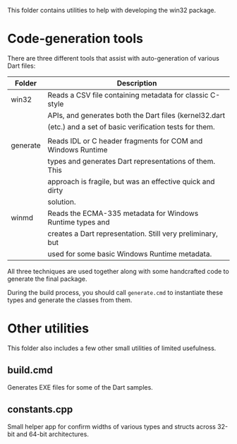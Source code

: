 This folder contains utilities to help with developing the win32 package.

# Code-generation tools

There are three different tools that assist with auto-generation of various Dart
files:

| Folder        | Description                                                 |
|---------------|-------------------------------------------------------------|
| win32         | Reads a CSV file containing metadata for classic C-style  
|               | APIs, and generates both the Dart files (kernel32.dart      |
|               | (etc.) and a set of basic verification tests for them.      |
|               |                                                             |
| generate      | Reads IDL or C header fragments for COM and Windows Runtime |
|               | types and generates Dart representations of them. This      |
|               | approach is fragile, but was an effective quick and dirty   |
|               | solution.                                                   |
| winmd         | Reads the ECMA-335 metadata for Windows Runtime types and   |
|               | creates a Dart representation. Still very preliminary, but  |
|               | used for some basic Windows Runtime metadata.               |

All three techniques are used together along with some handcrafted code to
generate the final package.

During the build process, you should call `generate.cmd` to instantiate these
types and generate the classes from them.

# Other utilities

This folder also includes a few other small utilities of limited usefulness.

## build.cmd

Generates EXE files for some of the Dart samples.

## constants.cpp

Small helper app for confirm widths of various types and structs across 32-bit
and 64-bit architectures.
